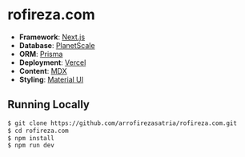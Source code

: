 
# rofireza.com

- **Framework**: [Next.js](https://nextjs.org/)
- **Database**: [PlanetScale](https://planetscale.com)
- **ORM**: [Prisma](https://prisma.io/)
- **Deployment**: [Vercel](https://vercel.com)
- **Content**: [MDX](https://www.sanity.io/)
- **Styling**: [Material UI](https://tailwindcss.com/)

## Running Locally

```bash
$ git clone https://github.com/arrofirezasatria/rofireza.com.git
$ cd rofireza.com
$ npm install
$ npm run dev
```
